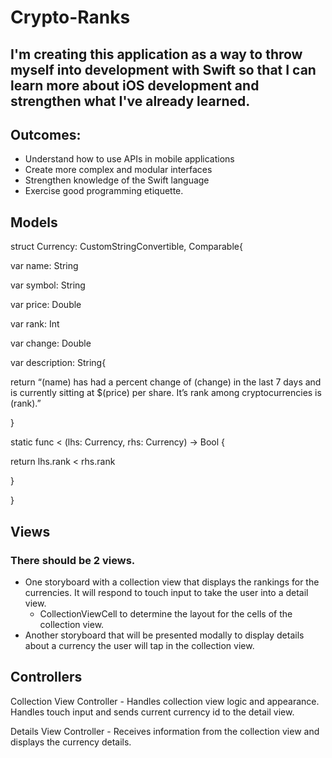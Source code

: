 # Crypto-Ranks
## I'm creating this application as a way to throw myself into development with Swift so that I can learn more about iOS development and strengthen what I've already learned.
## Outcomes:

- Understand how to use APIs in mobile applications
- Create more complex and modular interfaces
- Strengthen knowledge of the Swift language
- Exercise good programming etiquette.

## Models

struct Currency: CustomStringConvertible, Comparable{

var name: String

var symbol: String

var price: Double

var rank: Int

var change: Double

var description: String{

return “(name) has had a percent change of (change) in the last 7 days and is currently sitting at $(price) per share. It’s rank among cryptocurrencies is \(rank).”

}

static func < (lhs: Currency, rhs: Currency) → Bool {

return lhs.rank < rhs.rank

}

}

## Views

### There should be 2 views.

- One storyboard with a collection view that displays the rankings for the currencies. It will respond to touch input to take the user into a detail view.
   - CollectionViewCell to determine the layout for the cells of the collection view.
- Another storyboard that will be presented modally to display details about a currency the user will tap in the collection view.

## Controllers

Collection View Controller - Handles collection view logic and appearance. Handles touch input and sends current currency id to the detail view.

Details View Controller - Receives information from the collection view and displays the currency details.

